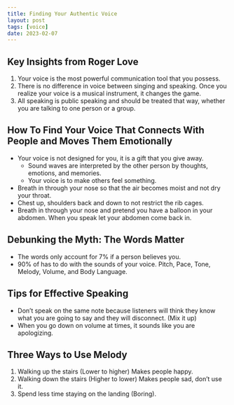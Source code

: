 ```yaml
---
title: Finding Your Authentic Voice
layout: post
tags: [voice]
date: 2023-02-07
---
```

## Key Insights from Roger Love

1. Your voice is the most powerful communication tool that you possess.
2. There is no difference in voice between singing and speaking. Once you realize your voice is a musical instrument, it changes the game.
3. All speaking is public speaking and should be treated that way, whether you are talking to one person or a group.

## How To Find Your Voice That Connects With People and Moves Them Emotionally

- Your voice is not designed for you, it is a gift that you give away.
    - Sound waves are interpreted by the other person by thoughts, emotions, and memories.
    - Your voice is to make others feel something.
- Breath in through your nose so that the air becomes moist and not dry your throat.
- Chest up, shoulders back and down to not restrict the rib cages.
- Breath in through your nose and pretend you have a balloon in your abdomen. When you speak let your abdomen come back in.

## Debunking the Myth: The Words Matter

- The words only account for 7% if a person believes you.
- 90% of has to do with the sounds of your voice. Pitch, Pace, Tone, Melody, Volume, and Body Language.

## Tips for Effective Speaking

- Don’t speak on the same note because listeners will think they know what you are going to say and they will disconnect. (Mix it up)
- When you go down on volume at times, it sounds like you are apologizing.

## Three Ways to Use Melody

1. Walking up the stairs (Lower to higher) Makes people happy.
2. Walking down the stairs (Higher to lower) Makes people sad, don’t use it.
3. Spend less time staying on the landing (Boring).